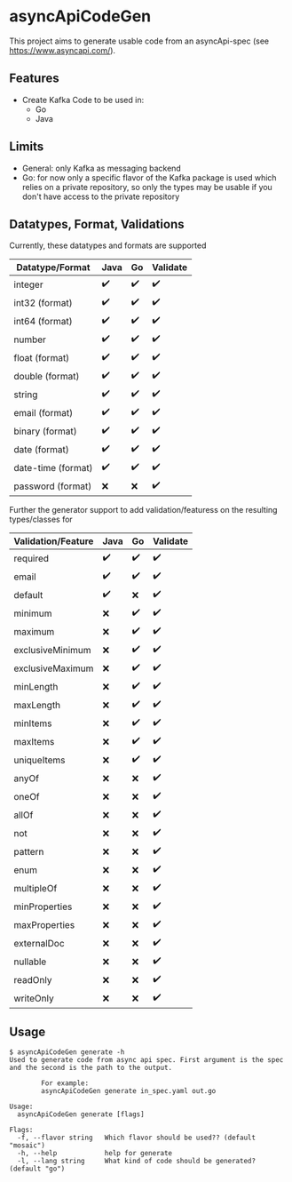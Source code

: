 # asyncApiCodeGen

This project aims to generate usable code from an asyncApi-spec (see https://www.asyncapi.com/).

## Features

* Create Kafka Code to be used in:
    * Go
    * Java

## Limits

* General: only Kafka as messaging backend
* Go: for now only a specific flavor of the Kafka package is used which relies on a private repository, so only the types may be usable if you don't
  have access to the private repository

## Datatypes, Format, Validations

Currently, these datatypes and formats are supported

| Datatype/Format     | Java               | Go                 | Validate           |
|---------------------|--------------------|--------------------|--------------------|
| integer             | :heavy_check_mark: | :heavy_check_mark: | :heavy_check_mark: |
| int32 (format)      | :heavy_check_mark: | :heavy_check_mark: | :heavy_check_mark: |
| int64 (format)      | :heavy_check_mark: | :heavy_check_mark: | :heavy_check_mark: |
| number              | :heavy_check_mark: | :heavy_check_mark: | :heavy_check_mark: |
| float (format)      | :heavy_check_mark: | :heavy_check_mark: | :heavy_check_mark: |
| double (format)     | :heavy_check_mark: | :heavy_check_mark: | :heavy_check_mark: |
| string              | :heavy_check_mark: | :heavy_check_mark: | :heavy_check_mark: |
| email (format)      | :heavy_check_mark: | :heavy_check_mark: | :heavy_check_mark: |
| binary (format)     | :heavy_check_mark: | :heavy_check_mark: | :heavy_check_mark: |
| date (format)       | :heavy_check_mark: | :heavy_check_mark: | :heavy_check_mark: |
| date-time (format)  | :heavy_check_mark: | :heavy_check_mark: | :heavy_check_mark: |
| password (format)   | :x:                | :x:                | :heavy_check_mark: |

Further the generator support to add validation/featuress on the resulting types/classes for

| Validation/Feature | Java               | Go                 | Validate           |
|--------------------|--------------------|--------------------|--------------------|
| required           | :heavy_check_mark: | :heavy_check_mark: | :heavy_check_mark: |
| email              | :heavy_check_mark: | :heavy_check_mark: | :heavy_check_mark: |
| default            | :heavy_check_mark: | :x:                | :heavy_check_mark: |
| minimum            | :x:                | :heavy_check_mark: | :heavy_check_mark: |
| maximum            | :x:                | :heavy_check_mark: | :heavy_check_mark: |
| exclusiveMinimum   | :x:                | :heavy_check_mark: | :heavy_check_mark: |
| exclusiveMaximum   | :x:                | :heavy_check_mark: | :heavy_check_mark: |
| minLength          | :x:                | :heavy_check_mark: | :heavy_check_mark: |
| maxLength          | :x:                | :heavy_check_mark: | :heavy_check_mark: |
| minItems           | :x:                | :heavy_check_mark: | :heavy_check_mark: |
| maxItems           | :x:                | :heavy_check_mark: | :heavy_check_mark: |
| uniqueItems        | :x:                | :heavy_check_mark: | :heavy_check_mark: |
| anyOf              | :x:                | :x:                | :heavy_check_mark: |
| oneOf              | :x:                | :x:                | :heavy_check_mark: |
| allOf              | :x:                | :x:                | :heavy_check_mark: |
| not                | :x:                | :x:                | :heavy_check_mark: |
| pattern            | :x:                | :x:                | :heavy_check_mark: |
| enum               | :x:                | :x:                | :heavy_check_mark: |
| multipleOf         | :x:                | :x:                | :heavy_check_mark: |
| minProperties      | :x:                | :x:                | :heavy_check_mark: |
| maxProperties      | :x:                | :x:                | :heavy_check_mark: |
| externalDoc        | :x:                | :x:                | :heavy_check_mark: |
| nullable           | :x:                | :x:                | :heavy_check_mark: |
| readOnly           | :x:                | :x:                | :heavy_check_mark: |
| writeOnly          | :x:                | :x:                | :heavy_check_mark: |

## Usage
```shell
$ asyncApiCodeGen generate -h
Used to generate code from async api spec. First argument is the spec and the second is the path to the output. 
        
        For example:
        asyncApiCodeGen generate in_spec.yaml out.go

Usage:
  asyncApiCodeGen generate [flags]

Flags:
  -f, --flavor string   Which flavor should be used?? (default "mosaic")
  -h, --help            help for generate
  -l, --lang string     What kind of code should be generated? (default "go")

```